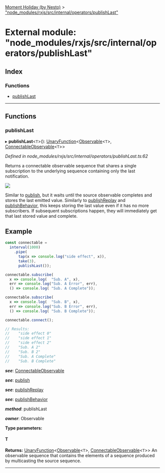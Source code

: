 [Moment Holiday (by Nesto)](../README.md) > ["node_modules/rxjs/src/internal/operators/publishLast"](../modules/_node_modules_rxjs_src_internal_operators_publishlast_.md)

# External module: "node_modules/rxjs/src/internal/operators/publishLast"

## Index

### Functions

* [publishLast](_node_modules_rxjs_src_internal_operators_publishlast_.md#publishlast)

---

## Functions

<a id="publishlast"></a>

###  publishLast

▸ **publishLast**<`T`>(): [UnaryFunction](../interfaces/_node_modules_rxjs_src_internal_types_.unaryfunction.md)<[Observable](../classes/_node_modules_rxjs_src_internal_observable_.observable.md)<`T`>, [ConnectableObservable](../classes/_node_modules_rxjs_src_internal_observable_connectableobservable_.connectableobservable.md)<`T`>>

*Defined in node_modules/rxjs/src/internal/operators/publishLast.ts:62*

Returns a connectable observable sequence that shares a single subscription to the underlying sequence containing only the last notification.

![](publishLast.png)

Similar to [publish](_node_modules_rxjs_src_internal_operators_publish_.md#publish), but it waits until the source observable completes and stores the last emitted value. Similarly to [publishReplay](_node_modules_rxjs_src_internal_operators_publishreplay_.md#publishreplay) and [publishBehavior](_node_modules_rxjs_src_internal_operators_publishbehavior_.md#publishbehavior), this keeps storing the last value even if it has no more subscribers. If subsequent subscriptions happen, they will immediately get that last stored value and complete.

Example
-------

```js
const connectable =
  interval(1000)
    .pipe(
      tap(x => console.log("side effect", x)),
      take(3),
      publishLast());

connectable.subscribe(
  x => console.log(  "Sub. A", x),
  err => console.log("Sub. A Error", err),
  () => console.log( "Sub. A Complete"));

connectable.subscribe(
  x => console.log(  "Sub. B", x),
  err => console.log("Sub. B Error", err),
  () => console.log( "Sub. B Complete"));

connectable.connect();

// Results:
//    "side effect 0"
//    "side effect 1"
//    "side effect 2"
//    "Sub. A 2"
//    "Sub. B 2"
//    "Sub. A Complete"
//    "Sub. B Complete"
```
*__see__*: [ConnectableObservable](../classes/_node_modules_rxjs_src_internal_observable_connectableobservable_.connectableobservable.md)

*__see__*: [publish](_node_modules_rxjs_src_internal_operators_publish_.md#publish)

*__see__*: [publishReplay](_node_modules_rxjs_src_internal_operators_publishreplay_.md#publishreplay)

*__see__*: [publishBehavior](_node_modules_rxjs_src_internal_operators_publishbehavior_.md#publishbehavior)

*__method__*: publishLast

*__owner__*: Observable

**Type parameters:**

#### T 

**Returns:** [UnaryFunction](../interfaces/_node_modules_rxjs_src_internal_types_.unaryfunction.md)<[Observable](../classes/_node_modules_rxjs_src_internal_observable_.observable.md)<`T`>, [ConnectableObservable](../classes/_node_modules_rxjs_src_internal_observable_connectableobservable_.connectableobservable.md)<`T`>>
An observable sequence that contains the elements of a
sequence produced by multicasting the source sequence.

___

